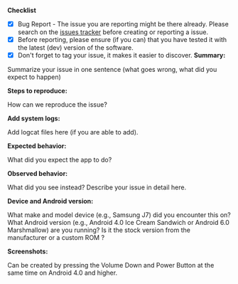 **Checklist**
- [x] Bug Report - The issue you are reporting might be there already. Please search on the [issues tracker](https://github.com/openfoodfacts/openfoodfacts-androidapp/issues) before creating or reporting a issue.
- [x] Before reporting, please ensure (if you can) that you have tested it with the latest (dev) version of the software.
- [x] Don't forget to tag your issue, it makes it easier to discover.
**Summary:** 

Summarize your issue in one sentence (what goes wrong, what did you expect to happen)

**Steps to reproduce:** 

How can we reproduce the issue?

**Add system logs:**

Add logcat files here (if you are able to add).

**Expected behavior:** 

What did you expect the app to do?

**Observed behavior:** 

What did you see instead?  Describe your issue in detail here.

**Device and Android version:** 

What make and model device (e.g., Samsung J7) did you encounter this on?  What Android version (e.g., Android 4.0 Ice Cream Sandwich or Android 6.0 Marshmallow) are you running?  Is it the stock version from the manufacturer or a custom ROM ?

**Screenshots:** 

Can be created by pressing the Volume Down and Power Button at the same time on Android 4.0 and higher.
